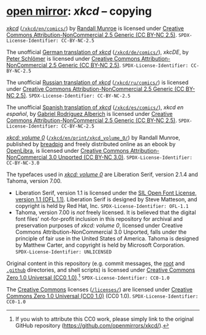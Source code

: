 <!-- SPDX-License-Identifier: CC0-1.0 -->
# [open mirror](https://github.com/openmirrors/): _xkcd_ – copying

[_xkcd_](https://xkcd.com/) ([`/xkcd/en/comics/`](./xkcd/en/comics/)) by [Randall Munroe](https://en.wikipedia.org/wiki/Randall_Munroe) is licensed under [Creative Commons Attribution-NonCommercial 2.5 Generic (CC BY-NC 2.5)](./licenses/CC-BY-NC-2.5.md). `SPDX-License-Identifier: CC-BY-NC-2.5`

The unofficial [German translation of _xkcd_](https://xkcde.dapete.net/) ([`/xkcd/de/comics/`](./xkcd/de/comics/)), _xkcDE_, by [Peter Schlömer](https://dapete.net/) is licensed under [Creative Commons Attribution-NonCommercial 2.5 Generic (CC BY-NC 2.5)](./licenses/CC-BY-NC-2.5.md). `SPDX-License-Identifier: CC-BY-NC-2.5`

The unofficial [Russian translation of _xkcd_](https://xkcd.ru/) ([`/xkcd/ru/comics/`](./xkcd/ru/comics/)) is licensed under [Creative Commons Attribution-NonCommercial 2.5 Generic (CC BY-NC 2.5)](./licenses/CC-BY-NC-2.5.md). `SPDX-License-Identifier: CC-BY-NC-2.5`

The unofficial [Spanish translation of _xkcd_](https://es.xkcd.com/) ([`/xkcd/es/comics/`](./xkcd/es/comics/)), _xkcd en español_, by [Gabriel Rodríguez Alberich](https://gabi.is/) is licensed under [Creative Commons Attribution-NonCommercial 2.5 Generic (CC BY-NC 2.5)](./licenses/CC-BY-NC-2.5.md). `SPDX-License-Identifier: CC-BY-NC-2.5`

[_xkcd: volume 0_](https://openlibrary.org/works/OL17379456W/xkcd?edition=key:/books/OL25958867M/) ([`/xkcd/en/print/xkcd_volume_0/`](./xkcd/en/print/xkcd_volume_0/)) by Randall Munroe, published by [breadpig](https://breadpig.myshopify.com/) and freely distributed online as an ebook by [OpenLibra](https://openlibra.com/en/book/xkcd-volume-0/), is licensed under [Creative Commons Attribution-NonCommercial 3.0 Unported (CC BY-NC 3.0)](./licenses/CC-BY-NC-3.0.md). `SPDX-License-Identifier: CC-BY-NC-3.0`

The typefaces used in [_xkcd: volume 0_](./xkcd/en/print/xkcd_volume_0/) are Liberation Serif, version 2.1.4 and Tahoma, version 7.00.
* Liberation Serif, version 1.1 is licensed under the [SIL Open Font License, version 1.1 (OFL 1.1)](./licenses/OFL-1.1.md). Liberation Serif is designed by Steve Matteson, and copyright is held by Red Hat, Inc. `SPDX-License-Identifier: OFL-1.1`
* Tahoma, version 7.00 is _not_ freely licensed. It is believed that the digital font files' not-for-profit inclusion in this repository for archival and preservation purposes of _xkcd: volume 0_, licensed under Creative Commons Attribution-NonCommercial 3.0 Unported, falls under the principle of fair use in the United States of America. Tahoma is designed by Matthew Carter, and copyright is held by Microsoft Corporation. `SPDX-License-Identifier: UNLICENSED`

Original content in this repository (e.g. commit messages, the [root](./) and [`.github`](./.github/) directories, and shell scripts) is licensed under [Creative Commons Zero 1.0 Universal (CC0 1.0)](./licenses/CC0-1.0.md).[^1] `SPDX-License-Identifier: CC0-1.0`

The [Creative Commons](https://creativecommons.org/) licenses ([`/licenses/`](./licenses/)) are licensed under [Creative Commons Zero 1.0 Universal (CC0 1.0)](./licenses/CC0-1.0.md) (CC0 1.0). `SPDX-License-Identifier: CC0-1.0`

[^1]: If you wish to attribute this CC0 work, please simply link to the original GitHub repository (<https://github.com/openmirrors/xkcd/>).
